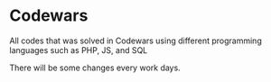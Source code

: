 # Codewars

All codes that was solved in Codewars using different programming languages such as PHP, JS, and SQL

There will be some changes every work days.
